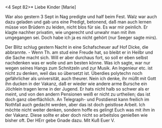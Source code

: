  <4 Sept 82>*
Liebe Kinder [Marie]

War also gestern 3 Sept in Nag predigte und half beim Fest. Walz war auch dazu geladen und gab uns eine Predigt, betonend, daß man auch lernen müsse von Brüdern zu leiden, nicht blos für sie. Es war mir peinlich. Er klagte nachher privatim, wie ungerecht und unwahr man mit ihm umgegangen sei. Doch habe ich ja es nicht gehört (nur Seeger sagte mirs).

Der Blitz schlug gestern Nacht in eine Schafscheuer auf Hof Dicke, die abbrannte. - Wenn Th. am stud eine Freude hat, so bleibt er in Heilbr und die Sache macht sich. Will er aber durchaus fort, so soll er eben selbst nachdenken was er wolle und am besten könne. Was ich sagte, war nur wegen seines Hangs zum Schnitzeln und zur Musik. An Ingenieur etc. ist nicht zu denken, weil das so übersetzt ist. Überdies polytechn noch gefährlicher als universität, auch theurer. Nein ich denke, ihr müßt mit Gott ihn ducken in der Vakanz, daß er wieder wie andere arme Bursche ein Jöchlein tragen lerne in der Jugend. Er hats nicht halb so schwer als er meint, und von den andern Pensionen weiß er nicht zu urtheilen; das ist doch ganz oberflächlich. An Telegraph- und Postdienst kann freilich im Nothfall auch gedacht werden, aber das ist doch geistlose Arbeit. Ich möchte nicht weiter denken, sondern hoffe es gelingt Euch was mit ihm in der Vakanz. Diese sollte er aber doch nicht so arbeitslos genießen wie bisher oft. Der HErr gebe Gnade dazu. 
 Mit Kuß Euer V.
